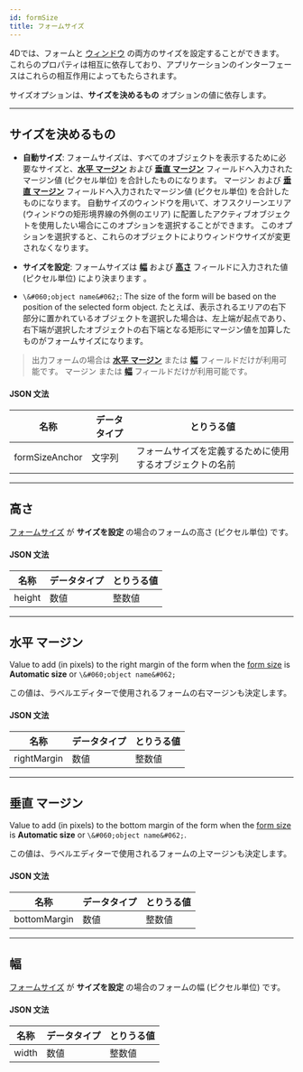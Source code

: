 ```yaml
---
id: formSize
title: フォームサイズ
---
```


 
4Dでは、フォームと [ウィンドウ](properties_WindowSize.md) の両方のサイズを設定することができます。 これらのプロパティは相互に依存しており、アプリケーションのインターフェースはこれらの相互作用によってもたらされます。

サイズオプションは、**サイズを決めるもの** オプションの値に依存します。

---

## サイズを決めるもの

* **自動サイズ**: フォームサイズは、すべてのオブジェクトを表示するために必要なサイズと、[**水平 マージン**](#水平-マージン) および [**垂直 マージン**](#垂直-マージン) フィールドへ入力されたマージン値 (ピクセル単位) を合計したものになります。 マージン</strong></a> および [**垂直 マージン**](#垂直-マージン) フィールドへ入力されたマージン値 (ピクセル単位) を合計したものになります。 自動サイズのウィンドウを用いて、オフスクリーンエリア (ウィンドウの矩形境界線の外側のエリア) に配置したアクティブオブジェクトを使用したい場合にこのオプションを選択することができます。 このオプションを選択すると、これらのオブジェクトによりウィンドウサイズが変更されなくなります。

* **サイズを設定**: フォームサイズは [**幅**](#幅) および [**高さ**](#高さ) フィールドに入力された値 (ピクセル単位) により決まります 。

* `\&#060;object name&#062;`: The size of the form will be based on the position of the selected form object. たとえば、表示されるエリアの右下部分に置かれているオブジェクトを選択した場合は、左上端が起点であり、右下端が選択したオブジェクトの右下端となる矩形にマージン値を加算したものがフォームサイズになります。

> 出力フォームの場合は [**水平 マージン**](#水平-マージン) または [**幅**](幅) フィールドだけが利用可能です。 マージン</strong></a> または [**幅**](幅) フィールドだけが利用可能です。

#### JSON 文法

| 名称             | データタイプ | とりうる値                        |
| -------------- | ------ | ---------------------------- |
| formSizeAnchor | 文字列    | フォームサイズを定義するために使用するオブジェクトの名前 |

---

## 高さ

[フォームサイズ](#サイズを決めるもの) が **サイズを設定** の場合のフォームの高さ (ピクセル単位) です。

#### JSON 文法

| 名称     | データタイプ | とりうる値 |
| ------ | ------ | ----- |
| height | 数値     | 整数値   |

---

## 水平 マージン

Value to add (in pixels) to the right margin of the form when the [form size](#size-based-on) is **Automatic size** or `\&#060;object name&#062;`

この値は、ラベルエディターで使用されるフォームの右マージンも決定します。

#### JSON 文法

| 名称          | データタイプ | とりうる値 |
| ----------- | ------ | ----- |
| rightMargin | 数値     | 整数値   |

---

## 垂直 マージン

Value to add (in pixels) to the bottom margin of the form when the [form size](#size-based-on) is **Automatic size** or `\&#060;object name&#062;`.

この値は、ラベルエディターで使用されるフォームの上マージンも決定します。

#### JSON 文法

| 名称           | データタイプ | とりうる値 |
| ------------ | ------ | ----- |
| bottomMargin | 数値     | 整数値   |

---

## 幅

[フォームサイズ](#サイズを決めるもの) が **サイズを設定** の場合のフォームの幅 (ピクセル単位) です。

#### JSON 文法

| 名称    | データタイプ | とりうる値 |
| ----- | ------ | ----- |
| width | 数値     | 整数値   |
